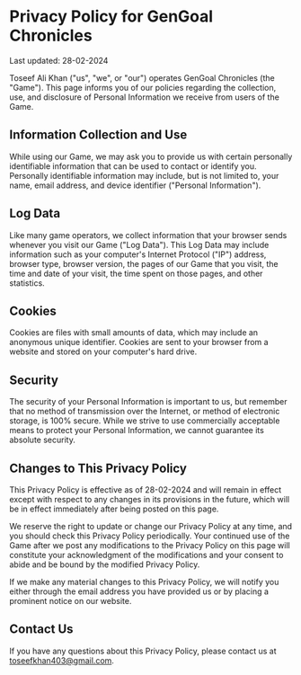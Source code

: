 # Privacy Policy for GenGoal Chronicles

Last updated: 28-02-2024

Toseef Ali Khan ("us", "we", or "our") operates GenGoal Chronicles (the "Game"). This page informs you of our policies regarding the collection, use, and disclosure of Personal Information we receive from users of the Game.

## Information Collection and Use

While using our Game, we may ask you to provide us with certain personally identifiable information that can be used to contact or identify you. Personally identifiable information may include, but is not limited to, your name, email address, and device identifier ("Personal Information").

## Log Data

Like many game operators, we collect information that your browser sends whenever you visit our Game ("Log Data"). This Log Data may include information such as your computer's Internet Protocol ("IP") address, browser type, browser version, the pages of our Game that you visit, the time and date of your visit, the time spent on those pages, and other statistics.

## Cookies

Cookies are files with small amounts of data, which may include an anonymous unique identifier. Cookies are sent to your browser from a website and stored on your computer's hard drive.

## Security

The security of your Personal Information is important to us, but remember that no method of transmission over the Internet, or method of electronic storage, is 100% secure. While we strive to use commercially acceptable means to protect your Personal Information, we cannot guarantee its absolute security.

## Changes to This Privacy Policy

This Privacy Policy is effective as of 28-02-2024 and will remain in effect except with respect to any changes in its provisions in the future, which will be in effect immediately after being posted on this page.

We reserve the right to update or change our Privacy Policy at any time, and you should check this Privacy Policy periodically. Your continued use of the Game after we post any modifications to the Privacy Policy on this page will constitute your acknowledgment of the modifications and your consent to abide and be bound by the modified Privacy Policy.

If we make any material changes to this Privacy Policy, we will notify you either through the email address you have provided us or by placing a prominent notice on our website.

## Contact Us

If you have any questions about this Privacy Policy, please contact us at toseefkhan403@gmail.com.
